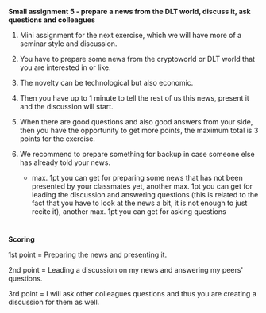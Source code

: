 **Small assignment 5 - prepare a news from the DLT world, discuss it, ask questions and colleagues**
1. Mini assignment for the next exercise, which we will have more of a seminar style and discussion.
2. You have to prepare some news from the cryptoworld or DLT world that you are interested in or like.
3. The novelty can be technological but also economic. 
4. Then you have up to 1 minute to tell the rest of us this news, present it and the discussion will start. 
5. When there are good questions and also good answers from your side, then you have the opportunity to get more points, the maximum total is 3 points for the exercise.
6. We recommend to prepare something for backup in case someone else has already told your news.

   - max. 1pt you can get for preparing some news that has not been presented by your classmates yet, another max. 1pt you can get for leading the discussion and answering questions (this is related to the fact that you have to look at the news a bit, it is not enough to just recite it), another max. 1pt you can get for asking questions

#

**Scoring**

1st point = Preparing the news and presenting it.

2nd point = Leading a discussion on my news and answering my peers' questions.

3rd point = I will ask other colleagues questions and thus you are creating a discussion for them as well.